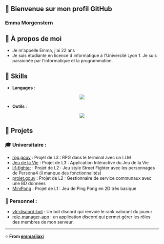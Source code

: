 ## 👋 Bienvenue sur mon profil GitHub
### Emma Morgenstern

## 🎈 À propos de moi
- Je m'appelle Emma, j'ai 22 ans
- Je suis étudiante en licence d'informatique à l'Université Lyon 1. Je suis passionée par l'informatique et la programmation. 

## 🔧 Skills

- **Langages** :
<p align="center">
  <img src="https://skillicons.dev/icons?i=c,cpp,html,css,php,py,java&theme=dark" />
</p>

- **Outils** :
<p align="center">
  <img src="https://skillicons.dev/icons?i=idea,vscode,bots,git&theme=dark&perline=4" />
  </a>
</p>



## 🚀 Projets
### 🎓 Universitaire : 
- [rpg.gouv](https://github.com/emmamrgn/rpg-projet) : Projet de L3 : RPG dans le terminal avec un LLM
- [Jeu de la Vie](https://github.com/emmamrgn/JeuDeLaVie) : Projet de L3 : Application Intéractive du Jeu de la Vie
- [lif-fighter](https://github.com/emmamrgn/lif-fighter) : Projet de L2 : Jeu style Street Fighter avec les personnages de Persona4 (il manque des fonctionnalités)
- [projet.gouv](https://github.com/emmamrgn/service.gouv) : Projet de L2 : Gestionnaire de service communaux avec une BD données
- [MiniPong](https://github.com/emmamrgn/MiniPong) : Projet de L1 : Jeu de Ping Pong en 2D très basique


### 🌄 Personnel :
- [vlr-discord-bot](https://github.com/emmamrgn/valorant-discord-bot)   : Un bot discord qui renvoie le rank valorant du joueur
- [role-manager-app](https://github.com/emmamrgn/manager-role-app)      : un application discord qui permet gérer les rôles des membres de mon serveur.

<!--

## 📈 Statistiques GitHub
![Statistiques GitHub](https://github-readme-stats.vercel.app/api?username=emmamrgn&show_icons=true&theme=radical)

-->
---
⭐️ **From [emma/jiaxi](https://github.com/emmamrgn)**
